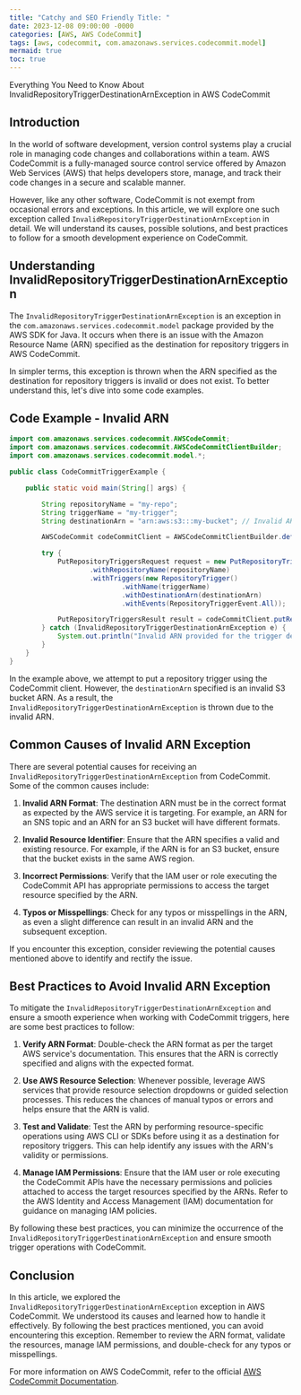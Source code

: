```yaml
---
title: "Catchy and SEO Friendly Title: "
date: 2023-12-08 09:00:00 -0000
categories: [AWS, AWS CodeCommit]
tags: [aws, codecommit, com.amazonaws.services.codecommit.model]
mermaid: true
toc: true
---
```



Everything You Need to Know About InvalidRepositoryTriggerDestinationArnException in AWS CodeCommit

## Introduction

In the world of software development, version control systems play a crucial role in managing code changes and collaborations within a team. AWS CodeCommit is a fully-managed source control service offered by Amazon Web Services (AWS) that helps developers store, manage, and track their code changes in a secure and scalable manner.

However, like any other software, CodeCommit is not exempt from occasional errors and exceptions. In this article, we will explore one such exception called `InvalidRepositoryTriggerDestinationArnException` in detail. We will understand its causes, possible solutions, and best practices to follow for a smooth development experience on CodeCommit.

## Understanding InvalidRepositoryTriggerDestinationArnException

The `InvalidRepositoryTriggerDestinationArnException` is an exception in the `com.amazonaws.services.codecommit.model` package provided by the AWS SDK for Java. It occurs when there is an issue with the Amazon Resource Name (ARN) specified as the destination for repository triggers in AWS CodeCommit.

In simpler terms, this exception is thrown when the ARN specified as the destination for repository triggers is invalid or does not exist. To better understand this, let's dive into some code examples.

## Code Example - Invalid ARN

```java
import com.amazonaws.services.codecommit.AWSCodeCommit;
import com.amazonaws.services.codecommit.AWSCodeCommitClientBuilder;
import com.amazonaws.services.codecommit.model.*;

public class CodeCommitTriggerExample {

    public static void main(String[] args) {

        String repositoryName = "my-repo";
        String triggerName = "my-trigger";
        String destinationArn = "arn:aws:s3:::my-bucket"; // Invalid ARN

        AWSCodeCommit codeCommitClient = AWSCodeCommitClientBuilder.defaultClient();

        try {
            PutRepositoryTriggersRequest request = new PutRepositoryTriggersRequest()
                    .withRepositoryName(repositoryName)
                    .withTriggers(new RepositoryTrigger()
                            .withName(triggerName)
                            .withDestinationArn(destinationArn)
                            .withEvents(RepositoryTriggerEvent.All));

            PutRepositoryTriggersResult result = codeCommitClient.putRepositoryTriggers(request);
        } catch (InvalidRepositoryTriggerDestinationArnException e) {
            System.out.println("Invalid ARN provided for the trigger destination");
        }
    }
}
```

In the example above, we attempt to put a repository trigger using the CodeCommit client. However, the `destinationArn` specified is an invalid S3 bucket ARN. As a result, the `InvalidRepositoryTriggerDestinationArnException` is thrown due to the invalid ARN.

## Common Causes of Invalid ARN Exception

There are several potential causes for receiving an `InvalidRepositoryTriggerDestinationArnException` from CodeCommit. Some of the common causes include:

1. **Invalid ARN Format**: The destination ARN must be in the correct format as expected by the AWS service it is targeting. For example, an ARN for an SNS topic and an ARN for an S3 bucket will have different formats.

2. **Invalid Resource Identifier**: Ensure that the ARN specifies a valid and existing resource. For example, if the ARN is for an S3 bucket, ensure that the bucket exists in the same AWS region.

3. **Incorrect Permissions**: Verify that the IAM user or role executing the CodeCommit API has appropriate permissions to access the target resource specified by the ARN.

4. **Typos or Misspellings**: Check for any typos or misspellings in the ARN, as even a slight difference can result in an invalid ARN and the subsequent exception.

If you encounter this exception, consider reviewing the potential causes mentioned above to identify and rectify the issue.

## Best Practices to Avoid Invalid ARN Exception

To mitigate the `InvalidRepositoryTriggerDestinationArnException` and ensure a smooth experience when working with CodeCommit triggers, here are some best practices to follow:

1. **Verify ARN Format**: Double-check the ARN format as per the target AWS service's documentation. This ensures that the ARN is correctly specified and aligns with the expected format.

2. **Use AWS Resource Selection**: Whenever possible, leverage AWS services that provide resource selection dropdowns or guided selection processes. This reduces the chances of manual typos or errors and helps ensure that the ARN is valid.

3. **Test and Validate**: Test the ARN by performing resource-specific operations using AWS CLI or SDKs before using it as a destination for repository triggers. This can help identify any issues with the ARN's validity or permissions.

4. **Manage IAM Permissions**: Ensure that the IAM user or role executing the CodeCommit APIs have the necessary permissions and policies attached to access the target resources specified by the ARNs. Refer to the AWS Identity and Access Management (IAM) documentation for guidance on managing IAM policies.

By following these best practices, you can minimize the occurrence of the `InvalidRepositoryTriggerDestinationArnException` and ensure smooth trigger operations with CodeCommit.

## Conclusion

In this article, we explored the `InvalidRepositoryTriggerDestinationArnException` exception in AWS CodeCommit. We understood its causes and learned how to handle it effectively. By following the best practices mentioned, you can avoid encountering this exception. Remember to review the ARN format, validate the resources, manage IAM permissions, and double-check for any typos or misspellings.

For more information on AWS CodeCommit, refer to the official [AWS CodeCommit Documentation](https://docs.aws.amazon.com/codecommit).